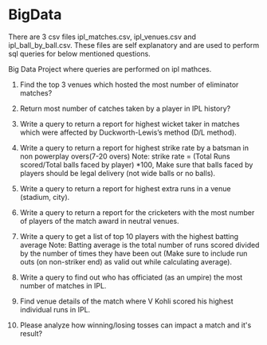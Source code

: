 # BigData
There are 3 csv files ipl_matches.csv, ipl_venues.csv and ipl_ball_by_ball.csv. These files are self explanatory and are used to perform sql queries for below mentioned questions.

Big Data Project where queries are performed on ipl mathces.
1.	Find the top 3 venues which hosted the most number of eliminator matches?
2.	Return most number of catches taken by a player in IPL history?
3.	Write a query to return a report for highest wicket taker in matches which were affected by Duckworth-Lewis’s method (D/L method).
4.	Write a query to return a report for highest strike rate by a batsman in non powerplay overs(7-20 overs)
Note: strike rate = (Total Runs scored/Total balls faced by player) *100, Make sure that balls faced by players should be legal delivery (not wide balls or no balls).
5.	Write a query to return a report for highest extra runs in a venue (stadium, city).
6.	Write a query to return a report for the cricketers with the most number of players of the match award in neutral venues.
7.	Write a query to get a list of top 10 players with the highest batting average Note: Batting average is the total number of runs scored divided by the number of times they have been out (Make sure to include run outs (on non-striker end) as valid out while calculating average).
 
8.	Write a query to find out who has officiated (as an umpire) the most number of matches in IPL.
9.	Find venue details of the match where V Kohli scored his highest individual runs in IPL.
10.	Please analyze how winning/losing tosses can impact a match and it's result?
